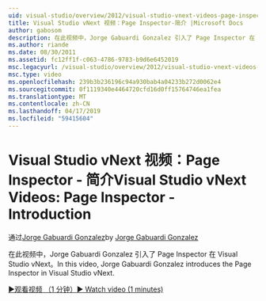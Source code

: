 ```yaml
---
uid: visual-studio/overview/2012/visual-studio-vnext-videos-page-inspector-introduction
title: Visual Studio vNext 视频：Page Inspector-简介 |Microsoft Docs
author: gabosom
description: 在此视频中，Jorge Gabuardi Gonzalez 引入了 Page Inspector 在 Visual Studio vNext
ms.author: riande
ms.date: 08/30/2011
ms.assetid: fc12ff1f-c063-4786-9783-b9d6e6452019
msc.legacyurl: /visual-studio/overview/2012/visual-studio-vnext-videos-page-inspector-introduction
msc.type: video
ms.openlocfilehash: 239b3b236196c94a930bab4a04233b272d0062e4
ms.sourcegitcommit: 0f1119340e4464720cfd16d0ff15764746ea1fea
ms.translationtype: MT
ms.contentlocale: zh-CN
ms.lasthandoff: 04/17/2019
ms.locfileid: "59415604"
---
```

# <a name="visual-studio-vnext-videos-page-inspector---introduction"></a><span data-ttu-id="93c45-103">Visual Studio vNext 视频：Page Inspector - 简介</span><span class="sxs-lookup"><span data-stu-id="93c45-103">Visual Studio vNext Videos: Page Inspector - Introduction</span></span>

<span data-ttu-id="93c45-104">通过[Jorge Gabuardi Gonzalez](https://github.com/gabosom)</span><span class="sxs-lookup"><span data-stu-id="93c45-104">by [Jorge Gabuardi Gonzalez](https://github.com/gabosom)</span></span>

<span data-ttu-id="93c45-105">在此视频中，Jorge Gabuardi Gonzalez 引入了 Page Inspector 在 Visual Studio vNext。</span><span class="sxs-lookup"><span data-stu-id="93c45-105">In this video, Jorge Gabuardi Gonzalez introduces the Page Inspector in Visual Studio vNext.</span></span>

[<span data-ttu-id="93c45-106">&#9654;观看视频 （1 分钟）</span><span class="sxs-lookup"><span data-stu-id="93c45-106">&#9654; Watch video (1 minutes)</span></span>](https://channel9.msdn.com/Blogs/ASP-NET-Site-Videos/visual-studio-vnext-videos-page-inspector-introduction)
